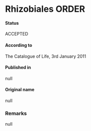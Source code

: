 Rhizobiales ORDER
=======

#### Status
ACCEPTED

#### According to
The Catalogue of Life, 3rd January 2011

#### Published in
null

#### Original name
null

### Remarks
null